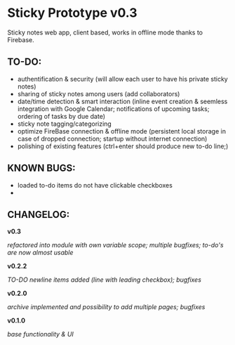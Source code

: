 Sticky Prototype v0.3
================

Sticky notes web app, client based, works in offline mode thanks to Firebase.

TO-DO:
--------------------
* authentification & security (will allow each user to have his private sticky notes)
* sharing of sticky notes among users (add collaborators)
* date/time detection & smart interaction (inline event creation & seemless integration with Google Calendar; notifications of upcoming tasks; ordering of tasks by due date)
* sticky note tagging/categorizing
* optimize FireBase connection & offline mode (persistent local storage in case of dropped connection; startup without internet connection)
* polishing of existing features (ctrl+enter should produce new to-do line;)

KNOWN BUGS:
--------------------
* loaded to-do items do not have clickable checkboxes
*

CHANGELOG:
--------------------
__v0.3__

_refactored into module with own variable scope; multiple bugfixes; to-do's are now almost usable_

__v0.2.2__

_TO-DO newline items added (line with leading checkbox); bugfixes_

__v0.2.0__

_archive implemented and possibility to add multiple pages; bugfixes_

__v0.1.0__

_base functionality & UI_


